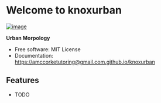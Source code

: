 # Welcome to knoxurban


[![image](https://img.shields.io/pypi/v/knoxurban.svg)](https://pypi.python.org/pypi/knoxurban)


**Urban Morpology**


-   Free software: MIT License
-   Documentation: <https://amccorketutoring@gmail.com.github.io/knoxurban>
    

## Features

-   TODO
